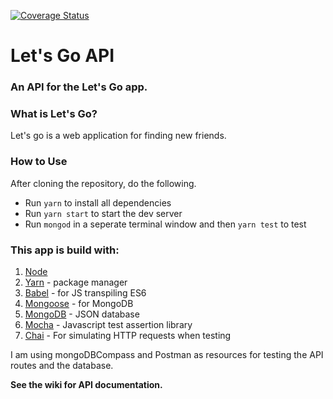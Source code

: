 [![Coverage Status](https://coveralls.io/repos/github/duncangrubbs/lets-go-api/badge.svg?branch=master)](https://coveralls.io/github/duncangrubbs/lets-go-api?branch=master)
# Let's Go API

### An API for the **Let's Go** app.

### What is Let's Go?
Let's go is a web application for finding new friends.

### How to Use
After cloning the repository, do the following.
- Run `yarn` to install all dependencies
- Run `yarn start` to start the dev server
- Run `mongod` in a seperate terminal window and
then `yarn test` to test

### This app is build with:
1. [Node](https://nodejs.org/)
2. [Yarn](https://yarnpkg.com/) - package manager
3. [Babel](https://babeljs.io) - for JS transpiling ES6
4. [Mongoose](http://mongoosejs.com) - for MongoDB
5. [MongoDB](https://www.mongodb.com/) - JSON database
6. [Mocha](https://mochajs.org/) - Javascript test assertion library
7. [Chai](https://www.chaijs.com/) - For simulating HTTP requests when testing

I am using mongoDBCompass and Postman as resources for testing the API routes
and the database.

**See the wiki for API documentation.**
